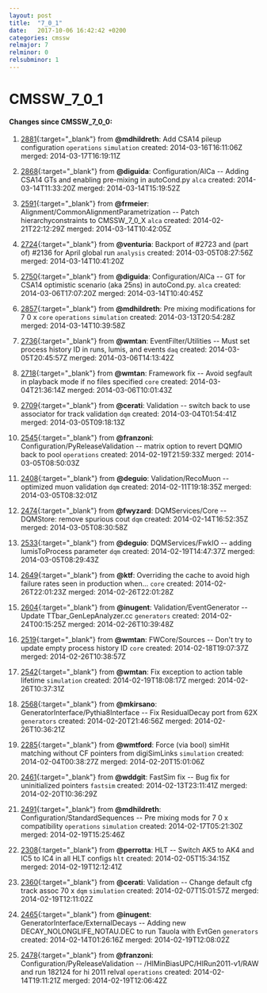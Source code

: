 ```yaml
---
layout: post
title:  "7_0_1"
date:   2017-10-06 16:42:42 +0200
categories: cmssw
relmajor: 7
relminor: 0
relsubminor: 1
---
```


# CMSSW_7_0_1
#### Changes since CMSSW_7_0_0:

1. [2881](http://github.com/cms-sw/cmssw/pull/2881){:target="_blank"}  from **@mdhildreth**: Add CSA14 pileup configuration `operations`  `simulation`  created: 2014-03-16T16:11:06Z merged: 2014-03-17T16:19:11Z

1. [2868](http://github.com/cms-sw/cmssw/pull/2868){:target="_blank"}  from **@diguida**: Configuration/AlCa -- Adding CSA14 GTs and enabling pre-mixing in autoCond.py `alca`  created: 2014-03-14T11:33:20Z merged: 2014-03-14T15:19:52Z

1. [2591](http://github.com/cms-sw/cmssw/pull/2591){:target="_blank"}  from **@frmeier**: Alignment/CommonAlignmentParametrization -- Patch hierarchyconstraints to CMSSW_7_0_X `alca`  created: 2014-02-21T22:12:29Z merged: 2014-03-14T10:42:05Z

1. [2724](http://github.com/cms-sw/cmssw/pull/2724){:target="_blank"}  from **@venturia**: Backport of #2723 and (part of) #2136 for April global run `analysis`  created: 2014-03-05T08:27:56Z merged: 2014-03-14T10:41:20Z

1. [2750](http://github.com/cms-sw/cmssw/pull/2750){:target="_blank"}  from **@diguida**: Configuration/AlCa -- GT for CSA14 optimistic scenario (aka 25ns) in autoCond.py. `alca`  created: 2014-03-06T17:07:20Z merged: 2014-03-14T10:40:45Z

1. [2857](http://github.com/cms-sw/cmssw/pull/2857){:target="_blank"}  from **@mdhildreth**: Pre mixing modifications for 7 0 x `core`  `operations`  `simulation`  created: 2014-03-13T20:54:28Z merged: 2014-03-14T10:39:58Z

1. [2736](http://github.com/cms-sw/cmssw/pull/2736){:target="_blank"}  from **@wmtan**: EventFilter/Utilities -- Must set process history ID in runs, lumis, and events `daq`  created: 2014-03-05T20:45:57Z merged: 2014-03-06T14:13:42Z

1. [2718](http://github.com/cms-sw/cmssw/pull/2718){:target="_blank"}  from **@wmtan**: Framework fix -- Avoid segfault in playback mode if no files specified `core`  created: 2014-03-04T21:36:14Z merged: 2014-03-06T10:01:43Z

1. [2709](http://github.com/cms-sw/cmssw/pull/2709){:target="_blank"}  from **@cerati**: Validation -- switch back to use associator for track validation `dqm`  created: 2014-03-04T01:54:41Z merged: 2014-03-05T09:18:13Z

1. [2545](http://github.com/cms-sw/cmssw/pull/2545){:target="_blank"}  from **@franzoni**: Configuration/PyReleaseValidation -- matrix option to revert DQMIO back to pool `operations`  created: 2014-02-19T21:59:33Z merged: 2014-03-05T08:50:03Z

1. [2408](http://github.com/cms-sw/cmssw/pull/2408){:target="_blank"}  from **@deguio**: Validation/RecoMuon -- optimized muon validation `dqm`  created: 2014-02-11T19:18:35Z merged: 2014-03-05T08:32:01Z

1. [2474](http://github.com/cms-sw/cmssw/pull/2474){:target="_blank"}  from **@fwyzard**: DQMServices/Core -- DQMStore: remove spurious cout `dqm`  created: 2014-02-14T16:52:35Z merged: 2014-03-05T08:30:58Z

1. [2533](http://github.com/cms-sw/cmssw/pull/2533){:target="_blank"}  from **@deguio**: DQMServices/FwkIO -- adding lumisToProcess parameter `dqm`  created: 2014-02-19T14:47:37Z merged: 2014-03-05T08:29:43Z

1. [2649](http://github.com/cms-sw/cmssw/pull/2649){:target="_blank"}  from **@ktf**: Overriding the cache to avoid high failure rates seen in production when... `core`  created: 2014-02-26T22:01:23Z merged: 2014-02-26T22:01:28Z

1. [2604](http://github.com/cms-sw/cmssw/pull/2604){:target="_blank"}  from **@inugent**: Validation/EventGenerator -- Update TTbar_GenLepAnalyzer.cc `generators`  created: 2014-02-24T00:15:25Z merged: 2014-02-26T10:39:48Z

1. [2519](http://github.com/cms-sw/cmssw/pull/2519){:target="_blank"}  from **@wmtan**:  FWCore/Sources -- Don't try to update empty process history ID `core`  created: 2014-02-18T19:07:37Z merged: 2014-02-26T10:38:57Z

1. [2542](http://github.com/cms-sw/cmssw/pull/2542){:target="_blank"}  from **@wmtan**: Fix exception to action table lifetime `simulation`  created: 2014-02-19T18:08:17Z merged: 2014-02-26T10:37:31Z

1. [2568](http://github.com/cms-sw/cmssw/pull/2568){:target="_blank"}  from **@mkirsano**:  GeneratorInterface/Pythia8Interface -- Fix ResidualDecay port from 62X `generators`  created: 2014-02-20T21:46:56Z merged: 2014-02-26T10:36:21Z

1. [2285](http://github.com/cms-sw/cmssw/pull/2285){:target="_blank"}  from **@wmtford**: Force (via bool) simHit matching without CF pointers from digiSimLinks `simulation`  created: 2014-02-04T00:38:27Z merged: 2014-02-20T15:01:06Z

1. [2461](http://github.com/cms-sw/cmssw/pull/2461){:target="_blank"}  from **@wddgit**: FastSim fix -- Bug fix for uninitialized pointers `fastsim`  created: 2014-02-13T23:11:41Z merged: 2014-02-20T10:36:29Z

1. [2491](http://github.com/cms-sw/cmssw/pull/2491){:target="_blank"}  from **@mdhildreth**: Configuration/StandardSequences -- Pre mixing mods for 7 0 x compatibility `operations`  `simulation`  created: 2014-02-17T05:21:30Z merged: 2014-02-19T15:25:46Z

1. [2308](http://github.com/cms-sw/cmssw/pull/2308){:target="_blank"}  from **@perrotta**: HLT -- Switch AK5 to AK4 and IC5 to IC4 in all HLT configs `hlt`  created: 2014-02-05T15:34:15Z merged: 2014-02-19T12:12:41Z

1. [2360](http://github.com/cms-sw/cmssw/pull/2360){:target="_blank"}  from **@cerati**: Validation -- Change default cfg track assoc 70 x `dqm`  `simulation`  created: 2014-02-07T15:01:57Z merged: 2014-02-19T12:11:02Z

1. [2465](http://github.com/cms-sw/cmssw/pull/2465){:target="_blank"}  from **@inugent**: GeneratorInterface/ExternalDecays -- Adding new DECAY_NOLONGLIFE_NOTAU.DEC to run Tauola with EvtGen `generators`  created: 2014-02-14T01:26:16Z merged: 2014-02-19T12:08:02Z

1. [2478](http://github.com/cms-sw/cmssw/pull/2478){:target="_blank"}  from **@franzoni**:  Configuration/PyReleaseValidation -- /HIMinBiasUPC/HIRun2011-v1/RAW and run 182124 for hi 2011 relval `operations`  created: 2014-02-14T19:11:21Z merged: 2014-02-19T12:06:42Z

